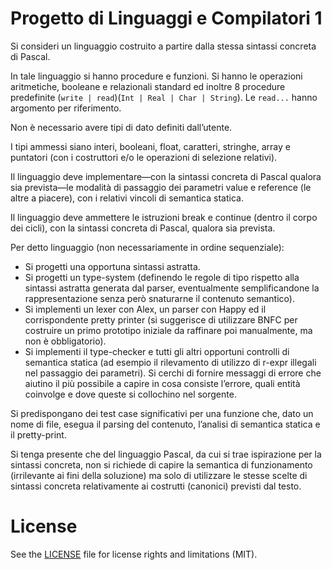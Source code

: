 # Progetto di Linguaggi e Compilatori 1

Si consideri un linguaggio costruito a partire dalla stessa sintassi concreta di Pascal.

In tale linguaggio si hanno procedure e funzioni. Si hanno le operazioni aritmetiche, booleane e
relazionali standard ed inoltre 8 procedure predefinite (`write | read`)(`Int | Real | Char | String`).
Le `read...` hanno argomento per riferimento.

Non è necessario avere tipi di dato definiti dall’utente.

I tipi ammessi siano interi, booleani, float, caratteri, stringhe, array e puntatori (con i costruttori
e/o le operazioni di selezione relativi).

Il linguaggio deve implementare—con la sintassi concreta di Pascal qualora sia prevista—le modalità
di passaggio dei parametri value e reference (le altre a piacere), con i relativi vincoli di semantica
statica.

Il linguaggio deve ammettere le istruzioni break e continue (dentro il corpo dei cicli), con la sintassi
concreta di Pascal, qualora sia prevista.

Per detto linguaggio (non necessariamente in ordine sequenziale):

- Si progetti una opportuna sintassi astratta.
- Si progetti un type-system (definendo le regole di tipo rispetto alla sintassi astratta generata dal
parser, eventualmente semplificandone la rappresentazione senza però snaturarne il contenuto
semantico).
- Si implementi un lexer con Alex, un parser con Happy ed il corrispondente pretty printer
(si suggerisce di utilizzare BNFC per costruire un primo prototipo iniziale da raffinare poi
manualmente, ma non è obbligatorio).
- Si implementi il type-checker e tutti gli altri opportuni controlli di semantica statica (ad esempio
il rilevamento di utilizzo di r-expr illegali nel passaggio dei parametri). Si cerchi di fornire
messaggi di errore che aiutino il più possibile a capire in cosa consiste l’errore, quali entità
coinvolge e dove queste si collochino nel sorgente.

Si predispongano dei test case significativi per una funzione che, dato un nome di file, esegua il
parsing del contenuto, l’analisi di semantica statica e il pretty-print.

Si tenga presente che del linguaggio Pascal, da cui si trae ispirazione per la sintassi concreta, non
si richiede di capire la semantica di funzionamento (irrilevante ai fini della soluzione) ma solo di
utilizzare le stesse scelte di sintassi concreta relativamente ai costrutti (canonici) previsti dal testo.

# License

See the [LICENSE](https://github.com/rob93c/ProgettoLC1/blob/master/LICENSE.md) file for license rights and limitations (MIT).
